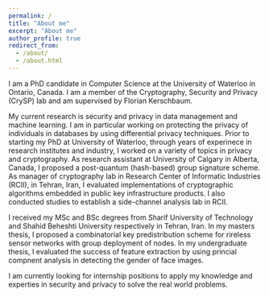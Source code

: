 ```yaml
---
permalink: /
title: "About me"
excerpt: "About me"
author_profile: true
redirect_from: 
  - /about/
  - /about.html
---
```


I am a PhD candidate in Computer Science at the University of Waterloo in Ontario, Canada. I am a member of the Cryptography, Security and Privacy (CrySP) lab and am supervised by Florian Kerschbaum. 

My current research is security and privacy in data management and machine learning. I am in particular working on protecting the privacy of individuals in databases by using differential privacy techniques. Prior to starting my PhD at University of Waterloo, through years of experinece in research institutes and industry, I worked on a variety of topics in privacy and cryptography. As research assistant at University of Calgary in Alberta, Canada, I proposed a post-quantum (hash-based) group signature scheme. As manager of cryptography lab in Research Center of Informatic Industries (RCII), in Tehran, Iran, I evaluated implementations of cryptographic algorithms embedded in public key infrastructure products. I also conducted studies to establish a side-channel analysis lab in RCII. 

I received my MSc and BSc degrees from Sharif University of Technology and Shahid Beheshti University respectively in Tehran, Iran. In my masters thesis, I proposed a combinatorial key predistribution scheme for rireless sensor networks with group deployment of nodes. In my undergraduate thesis, I evaluated the success of feature extraction by using princial compnent analysis in detecting the gender of face images. 

I am currently looking for internship positions to apply my knowledge and experties in security and privacy to solve the real world problems. 
